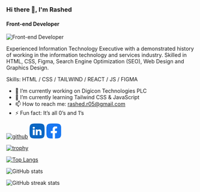 ### Hi there 👋, I'm Rashed
#### Front-end Developer
![Front-end Developer](https://scontent.fdac140-1.fna.fbcdn.net/v/t39.30808-6/480598999_9339088892805364_4531758499837064738_n.jpg?_nc_cat=111&ccb=1-7&_nc_sid=833d8c&_nc_eui2=AeGQDl79XNn_n8WfWjX1-0jELO6mIQvir1Ms7qYhC-KvU0-FJ3awFllLzvvwOIy6Fl1ygkrXA00AO3LNGo2C66Vx&_nc_ohc=bEHgDAO05LIQ7kNvgHOm6bX&_nc_oc=Adi3Yz-CF_10dRwMwvjHScZoskRgBE2WuGFcb-TRrVCacSSRp-X-rBI5umwGjatrtzY&_nc_zt=23&_nc_ht=scontent.fdac140-1.fna&_nc_gid=ATm7rPmg-5DIYvvdpt9GW16&oh=00_AYCK3ihAiWInzcFUf0eLrqLC2rHAt05vgU3SrM7ZM5ft7g&oe=67BFC8A8)

Experienced Information Technology Executive with a demonstrated history of working in the information technology and services industry. Skilled in HTML, CSS, Figma, Search Engine Optimization (SEO), Web Design and Graphics Design.

Skills:  HTML / CSS / TAILWIND / REACT / JS / FIGMA

- 🔭 I’m currently working on Digicon Technologies PLC 
- 🌱 I’m currently learning Tailwind CSS & JavaScript 
- 📫 How to reach me: rashed.r05@gmail.com 
- ⚡ Fun fact: It’s all 0’s and 1’s 

[<img src='https://cdn.worldvectorlogo.com/logos/github-icon-2.svg' alt='github' height='40'>](https://github.com/rashedhub)  [<img src='https://raw.githubusercontent.com/shovoalways/shovoalways/main/img/linkedin.png' alt='linkedin' height='40'>](https://www.linkedin.com/in/mdrashed05/)  [<img src='https://raw.githubusercontent.com/shovoalways/shovoalways/main/img/facebook.png' alt='facebook' height='40'>](https://www.facebook.com/mdrashed.05)  

[![trophy](https://github-profile-trophy.vercel.app/?username=rashedhub)](https://github.com/ryo-ma/github-profile-trophy)

[![Top Langs](https://github-readme-stats.vercel.app/api/top-langs/?username=rashedhub)](https://github.com/anuraghazra/github-readme-stats)

![GitHub stats](https://github-readme-stats.vercel.app/api?username=rashedhub&show_icons=true)  

![GitHub streak stats](https://streak-stats.demolab.com/?user=rashedhub)  

